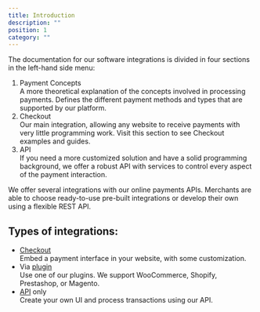 ```yaml
---
title: Introduction
description: ""
position: 1
category: ""
---
```


The documentation for our software integrations is divided in four sections in the left-hand side menu:
1. Payment Concepts  
   A more theoretical explanation of the concepts involved in processing payments. Defines the different payment methods and types that are supported by our platform.
1. Checkout  
   Our main integration, allowing any website to receive payments with very little programming work. Visit this section to see Checkout examples and guides.
1. API  
   If you need a more customized solution and have a solid programming background, we offer a robust API with services to control every aspect of the payment interaction.

We offer several integrations with our online payments APIs. Merchants are able to choose ready-to-use pre-built integrations or develop their own using a flexible REST API.

## Types of integrations:

- [Checkout](/checkout/overview)  
  Embed a payment interface in your website, with some customization.
- Via [plugin](https://www.easypay.pt/en/integracoes-en/)  
  Use one of our plugins. We support WooCommerce, Shopify, Prestashop, or Magento.
- [API](/api/overview) only  
  Create your own UI and process transactions using our API.
